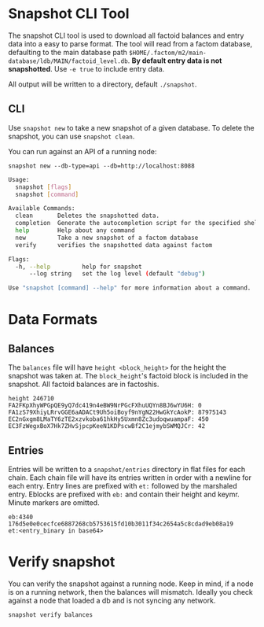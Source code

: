 # Snapshot CLI Tool

The snapshot CLI tool is used to download all factoid balances and entry data into a easy to parse format. The tool will read from a factom database, defaulting to the main database path `$HOME/.factom/m2/main-database/ldb/MAIN/factoid_level.db`. **By default entry data is not snapshotted**. Use `-e true` to include entry data. 

All output will be written to a directory, default `./snapshot`.

## CLI

Use `snapshot new` to take a new snapshot of a given database. To delete the snapshot, you can use `snapshot clean`.

You can run against an API of a running node:
```
snapshot new --db-type=api --db=http://localhost:8088
```

```bash
Usage:
  snapshot [flags]
  snapshot [command]

Available Commands:
  clean       Deletes the snapshotted data.
  completion  Generate the autocompletion script for the specified shell
  help        Help about any command
  new         Take a new snapshot of a factom database
  verify      verifies the snapshotted data against factom

Flags:
  -h, --help         help for snapshot
      --log string   set the log level (default "debug")

Use "snapshot [command] --help" for more information about a command.

```

# Data Formats

## Balances

The `balances` file will have `height <block_height>` for the height the snapshot was taken at. The `block_height`'s factoid block is included in the snapshot. All factoid balances are in factoshis.

```
height 246710
FA2FKpXhyWPGpQE9yQ7dc419n4eBW9NrPGcFXhuUQYn8BJ6wYU6H: 0
FA1zS79XhiyLRrvGGE6aADACt9Uh5oiBoyf9nYgN22HwGkYcAokP: 87975143
EC2nGxgm8LMaTY6zTE2xzvkoba61hkHy5Uxmn8Zc3udoqwuampaF: 450
EC3FzWegxBoX7Hk7ZHvSjpcpKeeN1KDPscwBf2C1ejmybSWMQJCr: 42
```

## Entries

Entries will be written to a `snapshot/entries` directory in flat files for each chain. Each chain file will have its entries written in order with a newline for each entry. Entry lines are prefixed with `et:` followed by the marshaled entry. Eblocks are prefixed with `eb:` and contain their height and keymr. Minute markers are omitted.

```
eb:4340 176d5e0e0cecfce6887268cb5753615fd10b3011f34c2654a5c8cdad9eb08a19
et:<entry_binary in base64>
```

# Verify snapshot

You can verify the snapshot against a running node. Keep in mind, if a node is on a running network, then the balances will mismatch. Ideally you check against a node that loaded a db and is not syncing any network.

```
snapshot verify balances
```
